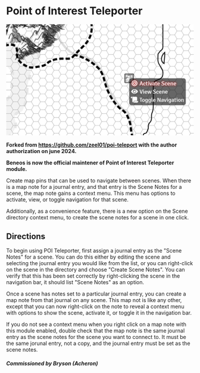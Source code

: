 # Point of Interest Teleporter
![Example](cover.png)

**Forked from https://github.com/zeel01/poi-teleport with the author authorization on june 2024.**

**Beneos is now the official maintener of Point of Interest Teleporter module.**

Create map pins that can be used to navigate between scenes. When there is a map note for a journal entry, and that entry is the Scene Notes for a scene, the map note gains a context menu. This menu has options to activate, view, or toggle navigation for that scene.

Additionally, as a convenience feature, there is a new option on the Scene directory context menu, to create the scene notes for a scene in one click.

## Directions
To begin using POI Teleporter, first assign a journal entry as the "Scene Notes" for a scene. You can do this either by editing the scene and selecting the journal entry you would like from the list, or you can right-click on the scene in the directory and choose "Create Scene Notes". You can verify that this has been set correctly by right-clicking the scene in the navigation bar, it should list "Scene Notes" as an option.

Once a scene has notes set to a particular journal entry, you can create a map note from that journal on any scene. This map not is like any other, except that you can now right-click on the note to reveal a context menu with options to show the scene, activate it, or toggle it in the navigation bar.

If you do not see a context menu when you right click on a map note with this module enabled, double check that the map note is the same journal entry as the scene notes for the scene you want to connect to. It must be the same jorunal entry, not a copy, and the journal entry must be set as the scene notes.

#### *Commissioned by Bryson (Acheron)*